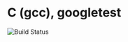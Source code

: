 # C (gcc), googletest

![Build Status](https://travis-ci.org/cyber-dojo-languages/gcc-googletest.svg?branch=master)
